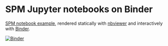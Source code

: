 # SPM Jupyter notebooks on Binder

[SPM notebook example](https://nbviewer.jupyter.org/github/gllmflndn/binder/blob/master/index.ipynb), rendered statically with [nbviewer](https://nbviewer.jupyter.org/) and interactively with [Binder](https://mybinder.org/).

[![Binder](https://mybinder.org/badge_logo.svg)](https://mybinder.org/v2/gh/gllmflndn/binder/master?filepath=index.ipynb)
